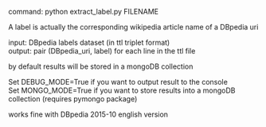 command: python extract_label.py FILENAME

A label is actually the corresponding wikipedia article name of a DBpedia uri  
  
input: DBpedia labels dataset (in ttl triplet format)  
output: pair (DBpedia_uri, label) for each line in the ttl file

by default results will be stored in a mongoDB collection

Set DEBUG_MODE=True if you want to output result to the console  
Set MONGO_MODE=True if you want to store results into a mongoDB collection (requires pymongo package)  
  
works fine with DBpedia 2015-10 english version

